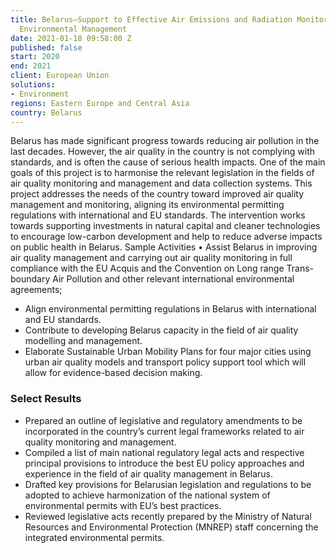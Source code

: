 ```yaml
---
title: Belarus—Support to Effective Air Emissions and Radiation Monitoring and Improved
  Environmental Management
date: 2021-01-18 09:58:00 Z
published: false
start: 2020
end: 2021
client: European Union
solutions:
- Environment
regions: Eastern Europe and Central Asia
country: Belarus
---
```


Belarus has made significant progress towards reducing air pollution in the last decades. However, the air quality in the country is not complying with standards, and is often the cause of serious health impacts. 
One of the main goals of this project is to harmonise the relevant legislation in the fields of air quality monitoring and management and data collection systems. This project addresses the needs of the country toward improved air quality management and monitoring, aligning its environmental permitting regulations with international and EU standards. 
The intervention works towards supporting investments in natural capital and cleaner technologies to encourage low-carbon development and help to reduce adverse impacts on public health in Belarus. 
Sample Activities
•	Assist Belarus in improving air quality management and carrying out air quality monitoring in full compliance with the EU Acquis and the Convention on Long range Trans-boundary Air Pollution and other relevant international environmental agreements;
* Align environmental permitting regulations in Belarus with international and EU standards.
* Contribute to developing Belarus capacity in the field of air quality modelling and management.
* Elaborate Sustainable Urban Mobility Plans for four major cities using urban air quality models and transport policy support tool which will allow for evidence-based decision making.

### Select Results

* Prepared an outline of legislative and regulatory amendments to be incorporated in the country’s current legal frameworks related to air quality monitoring and management. 
* Compiled a list of main national regulatory legal acts and respective principal provisions to introduce the best EU policy approaches and experience in the field of air quality management in Belarus.
* Drafted key provisions for Belarusian legislation and regulations to be adopted to achieve harmonization of the national system of environmental permits with EU’s best practices. 
* Reviewed legislative acts recently prepared by the Ministry of Natural Resources and Environmental Protection (MNREP) staff concerning the integrated environmental permits.